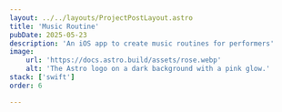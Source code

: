 ```yaml
---
layout: ../../layouts/ProjectPostLayout.astro
title: 'Music Routine'
pubDate: 2025-05-23
description: 'An iOS app to create music routines for performers'
image:
    url: 'https://docs.astro.build/assets/rose.webp'
    alt: 'The Astro logo on a dark background with a pink glow.'
stack: ['swift']
order: 6

---
```



